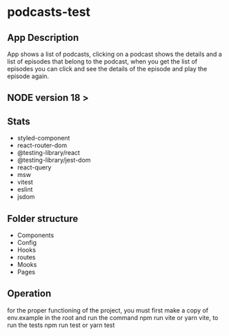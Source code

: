 # podcasts-test

## App Description

App shows a list of podcasts, clicking on a podcast shows the details and a list of episodes that belong to the 
podcast, when you get the list of episodes you can click and see the details of the episode and play the episode again.

## NODE version 18 >

## Stats

- styled-component
- react-router-dom
- @testing-library/react
- @testing-library/jest-dom
- react-query
- msw
- vitest
- eslint
- jsdom

## Folder structure

- Components
- Config
- Hooks
- routes
- Mooks
- Pages

## Operation

for the proper functioning of the project, you must first make a copy of env.example
in the root and run the command npm run vite or yarn vite, to run the tests npm run test or yarn test
